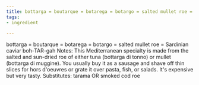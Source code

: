 ```yaml
---
title: bottarga = boutarque = botarega = botargo = salted mullet roe = Sardinian caviar
tags:
- ingredient

---
```

bottarga = boutarque = botarega = botargo = salted mullet roe = Sardinian caviar boh-TAR-gah Notes: This Mediterranean specialty is made from the salted and sun-dried roe of either tuna (bottarga di tonno) or mullet (bottarga di muggine). You usually buy it as a sausage and shave off thin slices for hors d'oeuvres or grate it over pasta, fish, or salads. It's expensive but very tasty. Substitutes: tarama OR smoked cod roe
